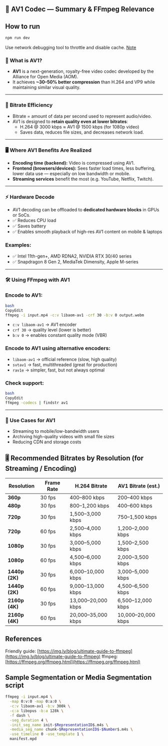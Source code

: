 ## 🎥 AV1 Codec — Summary & FFmpeg Relevance

## How to run

```bash
npm run dev
```

Use network debugging tool to throttle and disable cache.
[Note](./public/note.png)

### 🧠 What is AV1?

- **AV1** is a next-generation, royalty-free video codec developed by the Alliance for Open Media (AOM).
- It achieves **~30–50% better compression** than H.264 and VP9 while maintaining similar visual quality.

---

### 🔄 Bitrate Efficiency

- Bitrate = amount of data per second used to represent audio/video.
- AV1 is designed to **retain quality even at lower bitrates**:
  - H.264 @ 3000 kbps ≈ AV1 @ 1500 kbps (for 1080p video)
  - Saves data, reduces file sizes, and decreases network load.

---

### 🖥 Where AV1 Benefits Are Realized

- **Encoding time (backend):** Video is compressed using AV1.
- **Frontend (browsers/devices):** Sees faster load times, less buffering, lower data use — especially on low bandwidth or mobile.
- **Streaming services** benefit the most (e.g. YouTube, Netflix, Twitch).

---

### ⚡ Hardware Decode

- AV1 decoding can be offloaded to **dedicated hardware blocks** in GPUs or SoCs.
- ✅ Reduces CPU load
- ✅ Saves battery
- ✅ Enables smooth playback of high-res AV1 content on mobile & laptops

### Examples:

- ✅ Intel 11th-gen+, AMD RDNA2, NVIDIA RTX 30/40 series
- ✅ Snapdragon 8 Gen 2, MediaTek Dimensity, Apple M-series

---

### 🛠 Using FFmpeg with AV1

### Encode to AV1:

```bash
bash
CopyEdit
ffmpeg -i input.mp4 -c:v libaom-av1 -crf 30 -b:v 0 output.webm

```

- `c:v libaom-av1` → AV1 encoder
- `crf 30` → quality level (lower is better)
- `b:v 0` → enables constant quality mode (VBR)

### Encode to AV1 using alternative encoders:

- `libaom-av1` → official reference (slow, high quality)
- `svtav1` → fast, multithreaded (great for production)
- `rav1e` → simpler, fast, but not always optimal

### Check support:

```bash
bash
CopyEdit
ffmpeg -codecs | findstr av1

```

---

### 🎯 Use Cases for AV1

- Streaming to mobile/low-bandwidth users
- Archiving high-quality videos with small file sizes
- Reducing CDN and storage costs

## 🎚 Recommended Bitrates by Resolution (for Streaming / Encoding)

| Resolution     | Frame Rate | H.264 Bitrate      | AV1 Bitrate (est.) |
| -------------- | ---------- | ------------------ | ------------------ |
| **360p**       | 30 fps     | 400–800 kbps       | 200–400 kbps       |
| **480p**       | 30 fps     | 800–1,200 kbps     | 400–600 kbps       |
| **720p**       | 30 fps     | 1,500–3,000 kbps   | 750–1,500 kbps     |
| **720p**       | 60 fps     | 2,500–4,000 kbps   | 1,200–2,000 kbps   |
| **1080p**      | 30 fps     | 3,000–5,000 kbps   | 1,500–2,500 kbps   |
| **1080p**      | 60 fps     | 4,500–6,000 kbps   | 2,000–3,500 kbps   |
| **1440p (2K)** | 30 fps     | 6,000–10,000 kbps  | 3,000–5,000 kbps   |
| **1440p (2K)** | 60 fps     | 9,000–13,000 kbps  | 4,500–6,500 kbps   |
| **2160p (4K)** | 30 fps     | 13,000–20,000 kbps | 6,500–12,000 kbps  |
| **2160p (4K)** | 60 fps     | 20,000–35,000 kbps | 10,000–20,000 kbps |

## References

Friendly guide: [https://img.ly/blog/ultimate-guide-to-ffmpeg](https://img.ly/blog/ultimate-guide-to-ffmpeg)
ffmpeg: [https://ffmpeg.org/ffmpeg.html](https://ffmpeg.org/ffmpeg.html)

## Sample Segmentation or Media Segmentation script

```bash
ffmpeg -i input.mp4 \
  -map 0:v:0 -map 0:a:0 \
  -c:v libaom-av1 -b:v 300k \
  -c:a libopus -b:a 128k \
  -f dash \
  -seg_duration 4 \
  -init_seg_name init-$RepresentationID$.m4s \
  -media_seg_name chunk-$RepresentationID$-$Number$.m4s \
  -use_timeline 0 -use_template 1 \
  manifest.mpd
```
